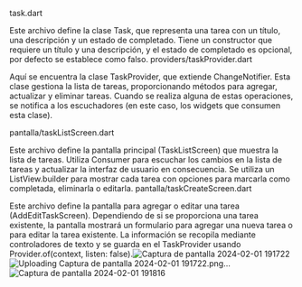 task.dart

Este archivo define la clase Task, que representa una tarea con un título, una descripción y un estado de completado. Tiene un constructor que requiere un título y una descripción, y el estado de completado es opcional, por defecto se establece como falso.
providers/taskProvider.dart

Aquí se encuentra la clase TaskProvider, que extiende ChangeNotifier. Esta clase gestiona la lista de tareas, proporcionando métodos para agregar, actualizar y eliminar tareas. Cuando se realiza alguna de estas operaciones, se notifica a los escuchadores (en este caso, los widgets que consumen esta clase).

pantalla/taskListScreen.dart

Este archivo define la pantalla principal (TaskListScreen) que muestra la lista de tareas. Utiliza Consumer<TaskProvider> para escuchar los cambios en la lista de tareas y actualizar la interfaz de usuario en consecuencia. Se utiliza un ListView.builder para mostrar cada tarea con opciones para marcarla como completada, eliminarla o editarla.
pantalla/taskCreateScreen.dart

Este archivo define la pantalla para agregar o editar una tarea (AddEditTaskScreen). Dependiendo de si se proporciona una tarea existente, la pantalla mostrará un formulario para agregar una nueva tarea o para editar la tarea existente. La información se recopila mediante controladores de texto y se guarda en el TaskProvider usando Provider.of<TaskProvider>(context, listen: false).![Captura de pantalla 2024-02-01 191722](https://github.com/juanpispablo200/examenformativos/assets/116582110/64bf188e-c08c-4822-9f34-57172cb2fac0)
![Uploading Captura de pantalla 2024-02-01 191722.png…]()
![Captura de pantalla 2024-02-01 191816](https://github.com/juanpispablo200/examenformativos/assets/116582110/2231ffa3-7847-46c4-af63-2a5f3b8e280c)
